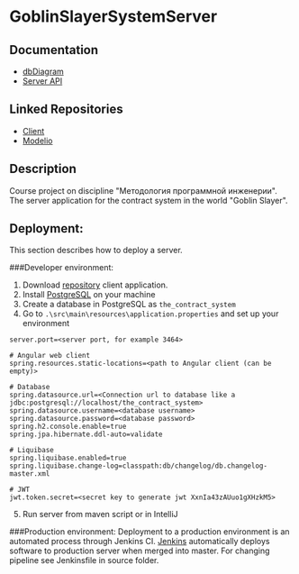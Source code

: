 # GoblinSlayerSystemServer

## Documentation
- [dbDiagram](https://dbdiagram.io/d)
- [Server API](https://app.swaggerhub.com/apis/ForsaiR/GoblinSlayerSystem/)

## Linked Repositories
- [Client](https://github.com/paulrozhkin/the-contract-system-web-client)
- [Modelio](https://github.com/paulrozhkin/the-contract-system-modelio)

## Description

Course project on discipline "Методология программной инженерии".
The server application for the contract system in the world "Goblin Slayer".

## Deployment:
This section describes how to deploy a server.

###Developer environment:
1. Download [repository](https://github.com/BlackIIIFOX/GoblinSlayerRankSystemClient) client application.
2. Install [PostgreSQL](https://www.postgresql.org/download/) on your machine
3. Create a database in PostgreSQL as `the_contract_system`
4. Go to `.\src\main\resources\application.properties` and set up your environment
```
server.port=<server port, for example 3464>

# Angular web client
spring.resources.static-locations=<path to Angular client (can be empty)>

# Database
spring.datasource.url=<Connection url to database like a jdbc:postgresql://localhost/the_contract_system>
spring.datasource.username=<database username>
spring.datasource.password=<database password>
spring.h2.console.enable=true
spring.jpa.hibernate.ddl-auto=validate

# Liquibase
spring.liquibase.enabled=true
spring.liquibase.change-log=classpath:db/changelog/db.changelog-master.xml

# JWT
jwt.token.secret=<secret key to generate jwt XxnIa43zAUuo1gXHzkM5>
```
5. Run server from maven script or in IntelliJ

###Production environment:
Deployment to a production environment is an automated process through Jenkins CI.
[Jenkins](http://paulrozhkin.ru:8080/blue/organizations/jenkins/the-contract-system-server-pipeline/branches) automatically deploys software to production server when merged into master.
For changing pipeline see Jenkinsfile in source folder. 
